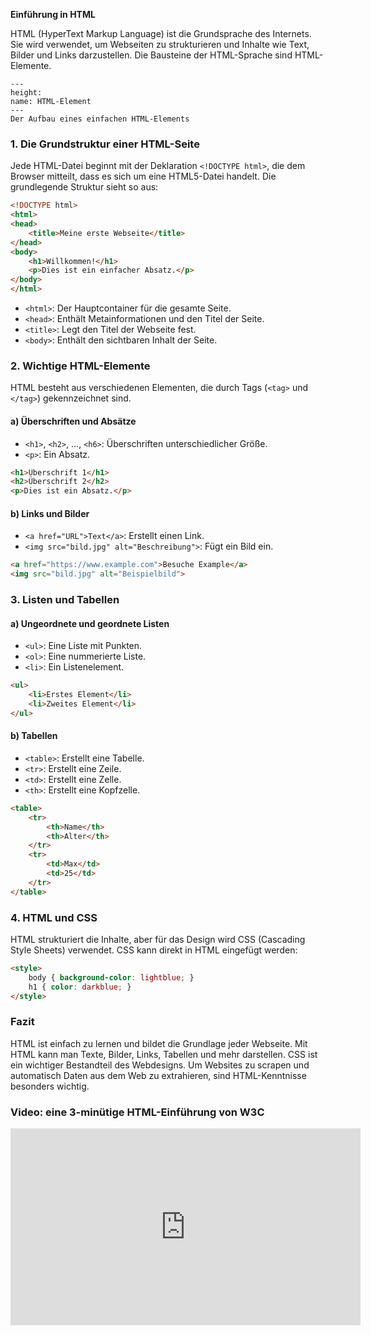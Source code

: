 **Einführung in HTML**

HTML (HyperText Markup Language) ist die Grundsprache des Internets. Sie wird verwendet, um Webseiten zu strukturieren und Inhalte wie Text, Bilder und Links darzustellen. Die Bausteine der HTML-Sprache sind HTML-Elemente.

```{figure} ../book_images/html_tag_anatomy.png
---
height:
name: HTML-Element
---
Der Aufbau eines einfachen HTML-Elements
```

### 1. Die Grundstruktur einer HTML-Seite
Jede HTML-Datei beginnt mit der Deklaration `<!DOCTYPE html>`, die dem Browser mitteilt, dass es sich um eine HTML5-Datei handelt. Die grundlegende Struktur sieht so aus:

```html
<!DOCTYPE html>
<html>
<head>
    <title>Meine erste Webseite</title>
</head>
<body>
    <h1>Willkommen!</h1>
    <p>Dies ist ein einfacher Absatz.</p>
</body>
</html>
```

- `<html>`: Der Hauptcontainer für die gesamte Seite.
- `<head>`: Enthält Metainformationen und den Titel der Seite.
- `<title>`: Legt den Titel der Webseite fest.
- `<body>`: Enthält den sichtbaren Inhalt der Seite.

### 2. Wichtige HTML-Elemente
HTML besteht aus verschiedenen Elementen, die durch Tags (`<tag>` und `</tag>`) gekennzeichnet sind.

#### a) Überschriften und Absätze
- `<h1>`, `<h2>`, ..., `<h6>`: Überschriften unterschiedlicher Größe.
- `<p>`: Ein Absatz.

```html
<h1>Überschrift 1</h1>
<h2>Überschrift 2</h2>
<p>Dies ist ein Absatz.</p>
```

#### b) Links und Bilder
- `<a href="URL">Text</a>`: Erstellt einen Link.
- `<img src="bild.jpg" alt="Beschreibung">`: Fügt ein Bild ein.

```html
<a href="https://www.example.com">Besuche Example</a>
<img src="bild.jpg" alt="Beispielbild">
```

### 3. Listen und Tabellen

#### a) Ungeordnete und geordnete Listen
- `<ul>`: Eine Liste mit Punkten.
- `<ol>`: Eine nummerierte Liste.
- `<li>`: Ein Listenelement.

```html
<ul>
    <li>Erstes Element</li>
    <li>Zweites Element</li>
</ul>
```

#### b) Tabellen
- `<table>`: Erstellt eine Tabelle.
- `<tr>`: Erstellt eine Zeile.
- `<td>`: Erstellt eine Zelle.
- `<th>`: Erstellt eine Kopfzelle.

```html
<table>
    <tr>
        <th>Name</th>
        <th>Alter</th>
    </tr>
    <tr>
        <td>Max</td>
        <td>25</td>
    </tr>
</table>
```

### 4. HTML und CSS
HTML strukturiert die Inhalte, aber für das Design wird CSS (Cascading Style Sheets) verwendet. CSS kann direkt in HTML eingefügt werden:

```html
<style>
    body { background-color: lightblue; }
    h1 { color: darkblue; }
</style>
```

### Fazit
HTML ist einfach zu lernen und bildet die Grundlage jeder Webseite. Mit HTML kann man Texte, Bilder, Links, Tabellen und mehr darstellen. CSS ist ein wichtiger Bestandteil des Webdesigns. Um Websites zu scrapen und automatisch Daten aus dem Web zu extrahieren, sind HTML-Kenntnisse besonders wichtig.

### Video: eine 3-minütige HTML-Einführung von W3C

<iframe width="560" height="315" src="https://www.youtube.com/embed/it1rTvBcfRg?si=WRkTaxnrprLZM9RP" title="YouTube video player" frameborder="0" allow="accelerometer; autoplay; clipboard-write; encrypted-media; gyroscope; picture-in-picture; web-share" referrerpolicy="strict-origin-when-cross-origin" allowfullscreen></iframe>